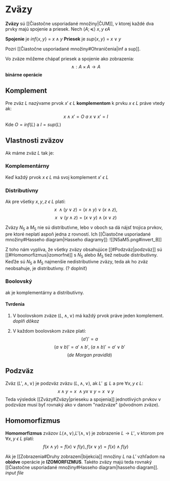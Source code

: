 # Zväzy
**Zväzy** sú [[Čiastočne usporiadané množiny|ČUM]], v ktorej každé dva prvky majú spojenie a priesek.
Nech $(A;\preceq)\ x,y\ \epsilon A$

**Spojenie** je $inf\{x,y\}$ = $x \wedge y$
**Priesek** je $sup\{x,y\}$ = $x \vee y$

Pozri [[Čiastočne usporiadané množiny#Ohraničenia|inf a sup]].

Vo zväze môžeme chápať priesek a spojenie ako zobrazenia: 
$$
\wedge : A\times A\rightarrow A
$$
**binárne operácie**

## Komplement
Pre zväz $L$ nazývame prvok $x'\ \epsilon\ L$ **komplementom** k prvku $x\ \epsilon\ L$ práve vtedy ak:
$$
x \wedge x' = O\ a\ x \vee x' = I
$$
Kde $O = inf(L)$ a $I = sup(L)$

## Vlastnosti zväzov
Ak máme zväz $L$ tak je:
### Komplementárny
Keď každý prvok $x\ \epsilon\ L$ má svoj komplement $x'\ \epsilon\ L$

### Distributívny
Ak pre všetky $x,y,z\ \epsilon\ L$ platí:
$$
x\ \wedge(y\vee z) = (x\wedge y)\vee (x\wedge z),
$$
$$
x\ \vee(y\wedge z) = (x\vee y)\wedge (x\vee z)
$$

Zväzy $N_5$ a $M_5$ nie sú distributívne, lebo v oboch sa dá nájsť trojica prvkov, pre ktoré neplatí aspoň jedna z rovností. Ich [[Čiastočne usporiadané množiny#Hasseho diagram|Hasseho diagramy]]:
![[N5aM5.png#invert_B]]


Z toho nám vyplíva, že všetky zväzy obsahujúce [[#Podzväz|podzväz]] sú [[#Homomorfizmus|izomorfné]] s $N_5$ alebo $M_5$ tiež nebude distributívny. Keďže sú $N_5$ a $M_5$ najmenšie nedistributívne zväzy, teda ak ho zväz neobsahuje, je distributívny. (? doplniť)

### Boolovský
ak je komplementárny a distributívny.

#### Tvrdenia
1. V boolovskom zväze $(L,\wedge,\vee)$ má každý prvok práve jeden komplement.
_doplň dôkaz_

2. V každom boolovskom zväze platí:
$$
(a')' = a
$$
$$
(a\vee b)' = a'\wedge b',\ (a\wedge b)' = a'\vee b'
$$
$$
(de\ Morgan\ pravidlá)
$$


## Podzväz
Zväz $(L',\wedge,\vee)$ je podzväz zväzu $(L,\wedge,\vee)$, ak $L'\leqq L$ a pre $\forall x,y\ \epsilon\ L$:
$$
x\wedge y = x\ \wedge y
x\vee y = x\ \vee y
$$
Teda výsledok [[Zväzy#Zväzy|prieseku a spojenia]] jednotlivých prvkov v podzväze musí byť rovnaký ako v danom "nadzväze" (pôvodnom zväze).

## Homomorfizmus
**Homomorfizmus** zväzov $L(\wedge,\vee)$,$L'(\wedge,\vee)$ je zobrazenie $L\rightarrow L'$, v ktorom pre $\forall x,y\ \epsilon\ L$ platí:
$$
f(x\wedge y) = f(x)\vee f(y),
f(x\vee y) = f(x) \wedge f(y)
$$

Ak je [[Zobrazenia#Druhy zobrazení|bijekcia]] množiny $L$ na $L'$ vzhľadom na **obidve** operácie je **IZOMORFIZMUS**. Takéto zväzy majú teda rovnaký [[Čiastočne usporiadané množiny#Hasseho diagram|hasseho diagram]]. 
_input file_